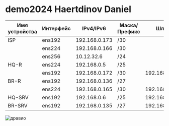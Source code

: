 # demo2024 Haertdinov Daniel
|Имя устройства|Интерфейс|IPv4/IPv6|Маска/Префикс|Шлюз|
|--------------|---------|---------|-------------|----|
|ISP           |ens192   |192.168.0.173|/30          |    |
|              |ens224   |192.168.0.166|/30          |    |
|              |ens256   |10.12.32.6|/24         |    |
|HQ-R          |ens224   |192.168.0.5|/25        |    |
|              |ens192   |192.168.0.172|/30      |192.168.0.173|
|BR-R          |ens192   |192.168.0.136|/27      |    |
|              |ens224   |192.168.0.165|/30      |192.168.0.166|
|HQ-SRV        |ens192   |192.168.0.6|/25        |192.168.0.5|
|BR-SRV        |ens192   |192.168.0.135|/27      |192.168.0.136|

![дравио](https://github.com/danakahara19/demo2024/assets/148867574/5884719f-78e0-4729-a06c-44268ae0c34e)
